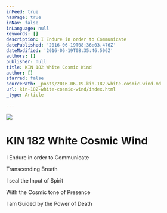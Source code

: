 ```yaml
---
inFeed: true
hasPage: true
inNav: false
inLanguage: null
keywords: []
description: I Endure in order to Communicate
datePublished: '2016-06-19T08:36:03.476Z'
dateModified: '2016-06-19T08:35:46.506Z'
authors: []
publisher: null
title: KIN 182 White Cosmic Wind
author: []
starred: false
sourcePath: _posts/2016-06-19-kin-182-white-cosmic-wind.md
url: kin-182-white-cosmic-wind/index.html
_type: Article

---
```

![](https://the-grid-user-content.s3-us-west-2.amazonaws.com/e78f16e1-0540-4bcc-8a25-4a62cae68f76.png)

# KIN 182 White Cosmic Wind

I Endure in order to Communicate

Transcending Breath

I seal the Input of Spirit

With the Cosmic tone of Presence

I am Guided by the Power of Death